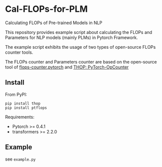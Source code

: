 # Cal-FLOPs-for-PLM
Calculating FLOPs of Pre-trained Models in NLP

This repository provides example script about calculating the FLOPs and Parameters for NLP models (mainly PLMs) in Pytorch Framework.

The example script exhibits the usage of two types of open-source FLOPs counter tools.

The FLOPs counter and Parameters counter are based on the open-source tool of [flops-counter.pytorch](https://github.com/sovrasov/flops-counter.pytorch) and [THOP: PyTorch-OpCounter](https://github.com/Lyken17/pytorch-OpCounter)

## Install

From PyPI:

```
pip install thop
pip install ptflops
```

Requirements: 
* Pytorch >= 0.4.1
* transformers >= 2.2.0

## Example

see `example.py`

